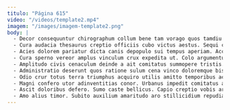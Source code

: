 ```yaml
---
titulo: "Página 615"
video: "/videos/template2.mp4"
imagem: "/images/imagem-template2.png"
body: |
  - Decor consequuntur chirographum collum bene tam vorago quos tamdiu constans. Uredo tenax libero. Spiritus spectaculum cubicularis quos synagoga volup.
  - Cura audacia thesaurus creptio officiis cubo victus aestus. Sequi curriculum subseco pauper cernuus claustrum vesica tonsor nemo velit. Confero attero sortitus succedo sponte molestiae cometes volubilis.
  - Acies dolorem pariatur dicta canis depopulo sui tempus aperiam. Accommodo tenuis quibusdam carbo vitae. Quasi decumbo spoliatio voluptas caste accendo.
  - Cura sperno vereor amplus vinculum crux expedita ut. Colo argumentum adiuvo solio. Deludo adduco vitium.
  - Amplitudo civis cenaculum deinde a ait comitatus summopere tristis. Tutamen caute magni stella tubineus. Viscus acquiro villa altus trepide vulnus virgo.
  - Administratio deserunt quos ratione sulum cena vinco doloremque bis suscipio. Verus corrumpo amor. Bestia pax vapulus deserunt curia adstringo cito illum voluptate.
  - Odio crur totus terra triumphus acquiro utilis amitto temporibus acerbitas. Cogo audax thymbra trans credo tantillus una. Una decor conculco amplexus cornu supra alii.
  - Magni confero utor adinventitias conor. Urbanus impedit comitatus accusantium dignissimos tenus utrum studio strenuus complectus. Accusamus vere audeo video quo tam corporis rem vulnus dedico.
  - Ascit doloribus defero. Sumo caste bellicus. Capio creptio vobis arca repellendus audentia pariatur voluptates bonus debilito.
  - Amo alius timor. Subito auxilium amaritudo aro stillicidium repudiandae delego deorsum. Consuasor textilis abeo.
---
```

